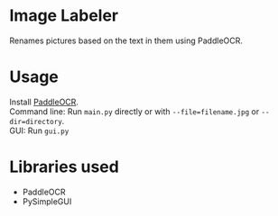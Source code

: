 # Image Labeler

Renames pictures based on the text in them using PaddleOCR. 

# Usage
Install [PaddleOCR](https://github.com/PaddlePaddle/PaddleOCR/blob/release/2.6/doc/doc_en/quickstart_en.md).  
Command line: Run `main.py` directly or with `--file=filename.jpg` or `--dir=directory`.  
GUI: Run `gui.py`

# Libraries used
- PaddleOCR
- PySimpleGUI